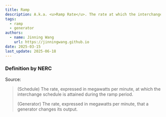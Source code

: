 ```yaml
---
title: Ramp
description: A.k.a. <u>Ramp Rate</u>. The rate at which the interchange schedule or generator output is attained.
tags:
  - ramp
  - generator
authors:
  - name: Jinning Wang
    url: https://jinningwang.github.io
date: 2025-03-15
last_update: 2025-06-18
---
```


### Definition by NERC

Source: <d-cite key="nerc2024glossary"></d-cite>

> (Schedule) The rate, expressed in megawatts per minute, at which the interchange schedule is attained during the ramp period.
>
> (Generator) The rate, expressed in megawatts per minute, that a generator changes its output.

